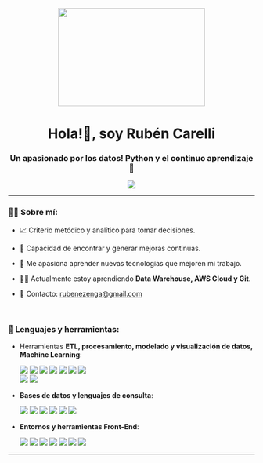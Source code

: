 
<div id = "header" align = "center">
    <img src="https://media.giphy.com/media/v1.Y2lkPTc5MGI3NjExZjZpYjRmZXhpZzB0MHVicnNmbTc3ZG5yd2lrM2U2eHRheGk4NXNkaSZlcD12MV9pbnRlcm5hbF9naWZfYnlfaWQmY3Q9Zw/l378c04F2fjeZ7vH2/giphy.gif" width = 300 height = 200>
    <h1 align = "center">
        Hola!👋, soy Rubén Carelli
    </h1>
    <h3 align = "center">
        Un apasionado por los datos! Python y el continuo aprendizaje 🚀
    </h3>
    <a href = "https://www.linkedin.com/in/rubenezengacarelli/">
        <img src = "https://img.shields.io/badge/linkedin-0A66C2?style=for-the-badge&logo=linkedin"/>
    </a>
</div>

---

### 😶‍🌫️ Sobre mí:

- 📈 Criterio metódico y analítico para tomar decisiones.

- 🔎 Capacidad de encontrar y generar mejoras continuas.

- 🚀  Me apasiona aprender nuevas tecnologías que mejoren mi trabajo.

- 🧑‍💻 Actualmente estoy aprendiendo **Data Warehouse, AWS Cloud y Git**.

- 📩 Contacto: rubenezenga@gmail.com

<br>

<div align = "left">
    <h3>
        🔨 Lenguajes y herramientas:        
    </h3>
    
- Herramientas **ETL, procesamiento, modelado y visualización de datos, Machine Learning**:
    
    <div>
        <img src = "https://img.shields.io/badge/Python-3776AB?style=for-the-badge&logo=python&logoColor=ffdd54"/>
        <img src = "https://img.shields.io/badge/Pandas-150458?style=for-the-badge&logo=pandas&logoColor=E80089"/>
        <img src = "https://img.shields.io/badge/scikitlearn-F7931E?style=for-the-badge&logo=scikitlearn&logoColor=319ACE"/>
        <img src = "https://img.shields.io/badge/Numpy-013243?style=for-the-badge&logo=Numpy&logoColor=4CADD0"/>
        <img src = "https://img.shields.io/badge/Matplotlib-11557C?style=for-the-badge"/>
        <img src = "https://img.shields.io/badge/Seaborn-434774?style=for-the-badge&logo=Seaborn"/>
        <img src = "https://img.shields.io/badge/Jupyter-F37626?style=for-the-badge&logo=Jupyter&logoColor=white"/>
    </div>
    <div>
        <img src = "https://img.shields.io/badge/Excel-217346?style=for-the-badge&logo=microsoftexcel"/>
        <img src = "https://img.shields.io/badge/powerbi-F2C811?style=for-the-badge&logo=powerbi&logoColor=black"/>
    </div>
- **Bases de datos y lenguajes de consulta**:
    <div>
        <img src = "https://img.shields.io/badge/SQL-white?style=for-the-badge&logo=SQL&logoColor=black"/>
        <img src = "https://img.shields.io/badge/NoSQL-black?style=for-the-badge&logo=nosql&logoColor=white"/>
        <img src = "https://img.shields.io/badge/mysql-4479A1?style=for-the-badge&logo=mysql&logoColor=white"/>
        <img src = "https://img.shields.io/badge/postgresql-4169E1?style=for-the-badge&logo=postgresql&logoColor=white"/>
        <img src = "https://img.shields.io/badge/sqlite-003B57?style=for-the-badge&logo=sqlite&logoColor=white"/>
        <img src = "https://img.shields.io/badge/mongodb-47A248?style=for-the-badge&logo=mongodb&logoColor=white"/>
    </div>
- **Entornos y herramientas Front-End**:
    <div>
        <img src = "https://img.shields.io/badge/HTML5-E34F26?style=for-the-badge&logo=HTML5&logoColor=black"/>
        <img src = "https://img.shields.io/badge/CSS3-1572B6?style=for-the-badge&logo=CSS3&logoColor=white"/>
        <img src = "https://img.shields.io/badge/javascript-F7DF1E?style=for-the-badge&logo=javascript&logoColor=black"/>
        <img src = "https://img.shields.io/badge/react-black?style=for-the-badge&logo=react&logoColor=61DAFB"/>
        <img src = "https://img.shields.io/badge/java-ED2D2C?style=for-the-badge&logo=java&logoColor=0373BF"/>
        <img src = "https://img.shields.io/badge/visualstudiocode-007ACC?style=for-the-badge&logo=visualstudiocode&logoColor=white"/>
        <img src = "https://img.shields.io/badge/intellijidea-000000?style=for-the-badge&logo=intellijidea&logoColor=FE2D5D"/> 
    </div>
</div>

--- 
